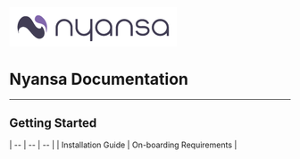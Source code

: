 ![](nyansa-logo-300.gif)
# Nyansa Documentation

<hr>

## Getting Started
| -- | -- | -- |
| Installation Guide | On-boarding Requirements |
